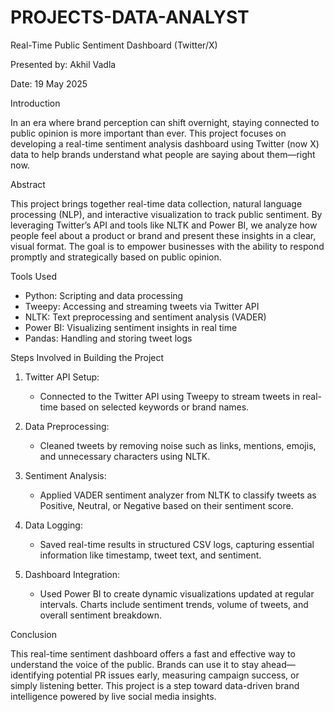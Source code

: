 # PROJECTS-DATA-ANALYST
Real-Time Public Sentiment Dashboard (Twitter/X)

Presented by: Akhil Vadla

Date: 19 May 2025

Introduction

In an era where brand perception can shift overnight, staying connected to public opinion is more important than ever. This project focuses on developing a real-time sentiment analysis dashboard using Twitter (now X) data to help brands understand what people are saying about them—right now.

Abstract

This project brings together real-time data collection, natural language processing (NLP), and interactive visualization to track public sentiment. By leveraging Twitter’s API and tools like NLTK and Power BI, we analyze how people feel about a product or brand and present these insights in a clear, visual format. The goal is to empower businesses with the ability to respond promptly and strategically based on public opinion.

Tools Used

- Python: Scripting and data processing
- Tweepy: Accessing and streaming tweets via Twitter API
- NLTK: Text preprocessing and sentiment analysis (VADER)
- Power BI: Visualizing sentiment insights in real time
- Pandas: Handling and storing tweet logs

Steps Involved in Building the Project

1. Twitter API Setup:
   - Connected to the Twitter API using Tweepy to stream tweets in real-time based on selected keywords or brand names.

2. Data Preprocessing:
   - Cleaned tweets by removing noise such as links, mentions, emojis, and unnecessary characters using NLTK.

3. Sentiment Analysis:
   - Applied VADER sentiment analyzer from NLTK to classify tweets as Positive, Neutral, or Negative based on their sentiment score.

4. Data Logging:
   - Saved real-time results in structured CSV logs, capturing essential information like timestamp, tweet text, and sentiment.

5. Dashboard Integration:
   - Used Power BI to create dynamic visualizations updated at regular intervals. Charts include sentiment trends, volume of tweets, and overall sentiment breakdown.

Conclusion

This real-time sentiment dashboard offers a fast and effective way to understand the voice of the public. Brands can use it to stay ahead—identifying potential PR issues early, measuring campaign success, or simply listening better. This project is a step toward data-driven brand intelligence powered by live social media insights.
